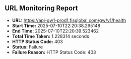 ## URL Monitoring Report

- **URL:** https://api-gw1-prod1.fisglobal.com/gw/v1/health
- **Start Time:** 2025-07-10T22:20:38.295148
- **End Time:** 2025-07-10T22:20:39.523462
- **Total Time Taken:** 1.228314 seconds
- **HTTP Status Code:** 403
- **Status:** Failure
- **Failure Reason:** HTTP Status Code: 403
